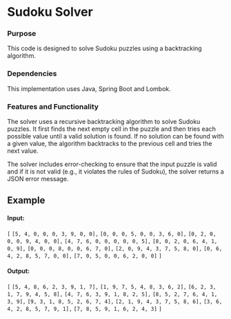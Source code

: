 
# Sudoku Solver

### Purpose

This code is designed to solve Sudoku puzzles using a backtracking algorithm.

### Dependencies

This implementation uses Java, Spring Boot and Lombok.


### Features and Functionality

The solver uses a recursive backtracking algorithm to solve Sudoku puzzles. It first finds the next empty cell in the puzzle and then tries each possible value until a valid solution is found. If no solution can be found with a given value, the algorithm backtracks to the previous cell and tries the next value.

The solver includes error-checking to ensure that the input puzzle is valid and if it is not valid (e.g., it violates the rules of Sudoku), the solver returns a JSON error message.

## Example

#### Input:

`[`
`[5, 4, 0, 0, 0, 3, 9, 0, 0],`
`[0, 0, 0, 5, 0, 0, 3, 6, 0],`
`[0, 2, 0, 0, 0, 9, 4, 0, 0],`
`[4, 7, 6, 0, 0, 0, 0, 0, 5],`
`[8, 0, 2, 0, 6, 4, 1, 0, 9],`
`[0, 0, 0, 8, 0, 0, 6, 7, 0],`
`[2, 0, 9, 4, 3, 7, 5, 8, 0],`
`[0, 6, 4, 2, 8, 5, 7, 0, 0],`
`[7, 0, 5, 0, 0, 6, 2, 0, 0]`
`]`


#### Output:

`[`
`[5, 4, 8, 6, 2, 3, 9, 1, 7],`
`[1, 9, 7, 5, 4, 8, 3, 6, 2],`
`[6, 2, 3, 1, 7, 9, 4, 5, 8],`
`[4, 7, 6, 3, 9, 1, 8, 2, 5],`
`[8, 5, 2, 7, 6, 4, 1, 3, 9],`
`[9, 3, 1, 8, 5, 2, 6, 7, 4],`
`[2, 1, 9, 4, 3, 7, 5, 8, 6],`
`[3, 6, 4, 2, 8, 5, 7, 9, 1],`
`[7, 8, 5, 9, 1, 6, 2, 4, 3]`
`]`